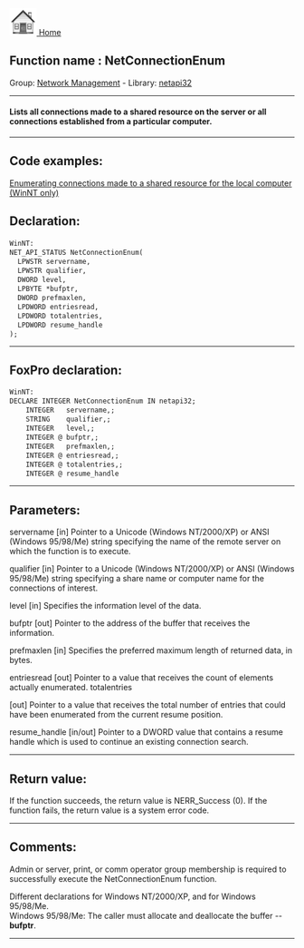 [<img src="../../images/home.png"> Home ](https://github.com/VFPX/Win32API)  

## Function name : NetConnectionEnum
Group: [Network Management](../../functions_group.md#Network_Management)  -  Library: [netapi32](../../Libraries.md#netapi32)  
***  


#### Lists all connections made to a shared resource on the server or all connections established from a particular computer.
***  


## Code examples:
[Enumerating connections made to a shared resource for the local computer (WinNT only)](../../samples/sample_168.md)  

## Declaration:
```foxpro  
WinNT:
NET_API_STATUS NetConnectionEnum(
  LPWSTR servername,
  LPWSTR qualifier,
  DWORD level,
  LPBYTE *bufptr,
  DWORD prefmaxlen,
  LPDWORD entriesread,
  LPDWORD totalentries,
  LPDWORD resume_handle
);  
```  
***  


## FoxPro declaration:
```foxpro  
WinNT:
DECLARE INTEGER NetConnectionEnum IN netapi32;
	INTEGER   servername,;
	STRING    qualifier,;
	INTEGER   level,;
	INTEGER @ bufptr,;
	INTEGER   prefmaxlen,;
	INTEGER @ entriesread,;
	INTEGER @ totalentries,;
	INTEGER @ resume_handle  
```  
***  


## Parameters:
servername 
[in] Pointer to a Unicode (Windows NT/2000/XP) or ANSI (Windows 95/98/Me) string specifying the name of the remote server on which the function is to execute. 

qualifier 
[in] Pointer to a Unicode (Windows NT/2000/XP) or ANSI (Windows 95/98/Me) string specifying a share name or computer name for the connections of interest. 

level 
[in] Specifies the information level of the data. 

bufptr 
[out] Pointer to the address of the buffer that receives the information. 

prefmaxlen 
[in] Specifies the preferred maximum length of returned data, in bytes. 

entriesread 
[out] Pointer to a value that receives the count of elements actually enumerated. 
totalentries 

[out] Pointer to a value that receives the total number of entries that could have been enumerated from the current resume position. 

resume_handle 
[in/out] Pointer to a DWORD value that contains a resume handle which is used to continue an existing connection search.   
***  


## Return value:
If the function succeeds, the return value is NERR_Success (0). If the function fails, the return value is a system error code. 
  
***  


## Comments:
Admin or server, print, or comm operator group membership is required to successfully execute the NetConnectionEnum function.  
  
Different declarations for Windows NT/2000/XP, and for Windows 95/98/Me.  
Windows 95/98/Me: The caller must allocate and deallocate the buffer -- <Strong>bufptr</Strong>.  
  

***  

